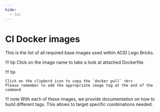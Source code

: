 ```yaml
---
hide:
  - toc
---
```

# CI Docker images

This is the list of all required base images used within ACID Lego Bricks.

!!! tip
    Click on the image name to take a look at attached Dockerfile.

<!--  -->

!!! tip

    Click on the clipbord icon to copy the `docker pull` <br>
    Please remember to add the appropriate image tag at the end of the command

<!-- DO NOT REMOVE -->
<div id="exportable-table" data-export-name="docker-base-images-for-jenkins-by-acid" data-extra-copy-btn> </div>

<div id="table-url" class="dataTable" data-s3-table-url="https://objs3parlow01.fr.world.socgen:4443/byo-ad016-dev-acid-wiki-csv/tables/docker/ACID_docker-base-images-for-jenkins-by-acid.csv"></div>

!!! note
    With each of these images, we provide documentation on how to build different tags. This allows to target specific combinations needed.
